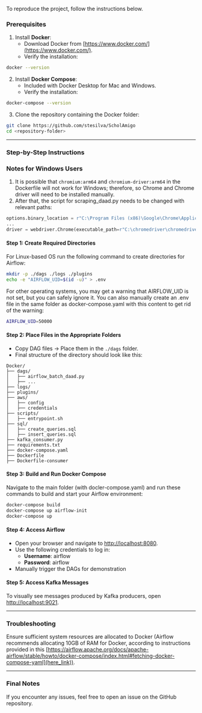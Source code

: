 To reproduce the project, follow the instructions below.

### **Prerequisites**

1. Install **Docker**:
    - Download Docker from [https://www.docker.com/](https://www.docker.com/).
    - Verify the installation:

```bash
docker --version
```

2. Install **Docker Compose**:
    - Included with Docker Desktop for Mac and Windows.
    - Verify the installation:

```bash
docker-compose --version
```

3. Clone the repository containing the Docker folder:

```bash
git clone https://github.com/stesilva/ScholAmigo
cd <repository-folder>
```


---

### **Step-by-Step Instructions**

### **Notes for Windows Users**

1. It is possible that `chromium:arm64` and `chromium-driver:arm64` in the Dockerfile will not work for Windows; therefore, so Chrome and Chrome driver will need to be installed manually.
2. After that, the script for scraping_daad.py needs to be changed with relevant paths:
   
```python
options.binary_location = r"C:\Program Files (x86)\Google\Chrome\Application\chrome.exe"
...
driver = webdriver.Chrome(executable_path=r"C:\chromedriver\chromedriver.exe", options=options)
```

#### **Step 1: Create Required Directories**

For Linux-based OS run the following command to create directories for Airflow:

```bash
mkdir -p ./dags ./logs ./plugins
echo -e "AIRFLOW_UID=$(id -u)" > .env
```
For other operating systems, you may get a warning that AIRFLOW_UID is not set, but you can safely ignore it. You can also manually create an .env file in the same folder as docker-compose.yaml with this content to get rid of the warning:

```bash
AIRFLOW_UID=50000
```

#### **Step 2: Place Files in the Appropriate Folders**

- Copy DAG files → Place them in the `./dags` folder.
- Final structure of the directory should look like this:

```
Docker/
├── dags/
│   ├── airflow_batch_daad.py
│   ├── ...
├── logs/
├── plugins/
├── aws/
│   ├── config
│   ├── credentials
├── scripts/
│   ├── entrypoint.sh
├── sql/
│   ├── create_queries.sql
│   ├── insert_queries.sql
├── kafka_consumer.py
├── requirements.txt
├── docker-compose.yaml
├── Dockerfile
├── Dockerfile-consumer
```

#### **Step 3: Build and Run Docker Compose**

Navigate to the main folder (with docler-compose.yaml) and run these commands to build and start your Airflow environment:

```bash
docker-compose build
docker-compose up airflow-init
docker-compose up
```


#### **Step 4: Access Airflow**

- Open your browser and navigate to [http://localhost:8080](http://localhost:8080).
- Use the following credentials to log in:
    - **Username**: airflow
    - **Password**: airflow
- Manually trigger the DAGs for demonstration


#### **Step 5: Access Kafka Messages**

To visually see messages produced by Kafka producers, open [http://localhost:9021](http://localhost:9021).

---

### **Troubleshooting**

Ensure sufficient system resources are allocated to Docker (Airflow recommends allocating 10GB of RAM for Docker, according to instructions provided in this [https://airflow.apache.org/docs/apache-airflow/stable/howto/docker-compose/index.html#fetching-docker-compose-yaml](here_link)).

---

### Final Notes

If you encounter any issues, feel free to open an issue on the GitHub repository.
